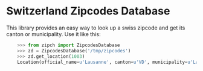Switzerland Zipcodes Database
=============================

This library provides an easy way to look up a swiss zipcode and get its canton
or municipality. Use it like this:

```python
    >>> from zipch import ZipcodesDatabase
    >>> zd = ZipcodesDatabase('/tmp/zipcodes')
    >>> zd.get_location(1003)
    Location(official_name=u'Lausanne', canton=u'VD', municipality=u'Lausanne')
```

